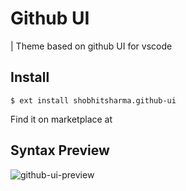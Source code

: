 # Github UI
| Theme based on github UI for vscode

## Install

```shell
$ ext install shobhitsharma.github-ui
```

Find it on marketplace at 

## Syntax Preview

![github-ui-preview](https://cdn01.onzu.com/2017/8/24/2/github-ui-sample.png)